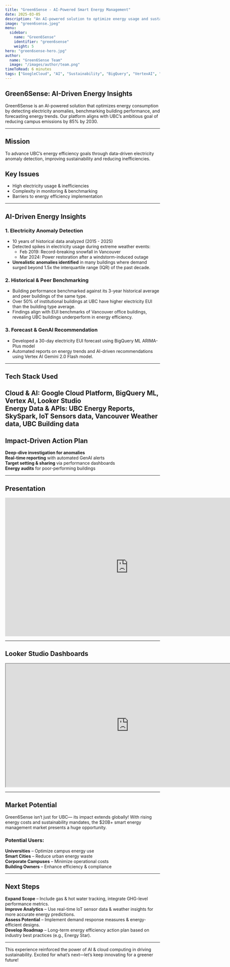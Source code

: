 ```yaml
---
title: "Green6Sense - AI-Powered Smart Energy Management"
date: 2025-03-05
description: "An AI-powered solution to optimize energy usage and sustainability across UBC’s campus."
image: "green6sense.jpeg"
menu:
  sidebar:
    name: "Green6Sense"
    identifier: "green6sense"
    weight: 5
hero: "green6sense-hero.jpg"
author:
  name: "Green6Sense Team"
  image: "/images/author/team.png"
timeToRead: 6 minutes
tags: ["GoogleCloud", "AI", "Sustainability", "BigQuery", "VertexAI", "LookerStudio", "Hackathon", "Energy Management"]
---
```


## Green6Sense: AI-Driven Energy Insights  
Green6Sense is an AI-powered solution that optimizes energy consumption by detecting electricity anomalies, benchmarking building performance, and forecasting energy trends. Our platform aligns with UBC’s ambitious goal of reducing campus emissions by 85% by 2030.

---

## Mission  
To advance UBC’s energy efficiency goals through data-driven electricity anomaly detection, improving sustainability and reducing inefficiencies.

## Key Issues  
- High electricity usage & inefficiencies  
- Complexity in monitoring & benchmarking  
- Barriers to energy efficiency implementation  

---

## AI-Driven Energy Insights  

### 1️. Electricity Anomaly Detection
- 10 years of historical data analyzed (2015 - 2025)
- Detected spikes in electricity usage during extreme weather events:
  - Feb 2019: Record-breaking snowfall in Vancouver  
  - Mar 2024: Power restoration after a windstorm-induced outage  
- **Unrealistic anomalies identified** in many buildings where demand surged beyond 1.5x the interquartile range (IQR) of the past decade.

### 2️. Historical & Peer Benchmarking
- Building performance benchmarked against its 3-year historical average and peer buildings of the same type.  
- Over 50% of institutional buildings at UBC have higher electricity EUI than the building type average.  
- Findings align with EUI benchmarks of Vancouver office buildings, revealing UBC buildings underperform in energy efficiency.

### 3️. Forecast & GenAI Recommendation
- Developed a 30-day electricity EUI forecast using BigQuery ML ARIMA-Plus model 
- Automated reports on energy trends and AI-driven recommendations using Vertex AI Gemini 2.0 Flash model.

---
## Tech Stack Used

**Cloud & AI:** Google Cloud Platform, BigQuery ML, Vertex AI, Looker Studio  
**Energy Data & APIs:** UBC Energy Reports, SkySpark, IoT Sensors data, Vancouver Weather data, UBC Building data  
---

## Impact-Driven Action Plan  

**Deep-dive investigation for anomalies**  
**Real-time reporting** with automated GenAI alerts  
**Target setting & sharing** via performance dashboards  
**Energy audits** for poor-performing buildings  

---
## Presentation  
<iframe src="https://docs.google.com/presentation/d/e/2PACX-1vQMBbZxJK0Dyt5oF4_q6xvIDsSAuy0LGoFA_puQOtzHpHi5QZKZvqELhJmwzWTfcA/embed?start=true&loop=true&delayms=3000" frameborder="0" width="800" height="450" allowfullscreen="true" mozallowfullscreen="true" webkitallowfullscreen="true"></iframe>  

---

## Looker Studio Dashboards  
<iframe src="https://drive.google.com/file/d/1CSUrEncvawvoY_fobYfX1Lz5S5C1BiPp/preview" width="800" height="400" allow="autoplay"></iframe>  

---

## Market Potential  
Green6Sense isn’t just for UBC— its impact extends globally! With rising energy costs and sustainability mandates, the $20B+ smart energy management market presents a huge opportunity.

### Potential Users:  
**Universities** – Optimize campus energy use  
**Smart Cities** – Reduce urban energy waste  
**Corporate Campuses** – Minimize operational costs  
**Building Owners** – Enhance efficiency & compliance  

---

## Next Steps  

**Expand Scope** – Include gas & hot water tracking, integrate GHG-level performance metrics.  
**Improve Analytics** – Use real-time IoT sensor data & weather insights for more accurate energy predictions.  
**Assess Potential** – Implement demand response measures & energy-efficient designs.  
**Develop Roadmap** – Long-term energy efficiency action plan based on industry best practices (e.g., Energy Star).  

---
This experience reinforced the power of AI & cloud computing in driving sustainability. Excited for what’s next—let’s keep innovating for a greener future!   


